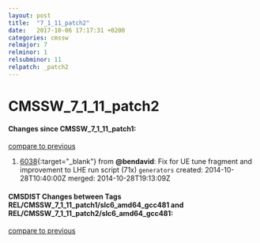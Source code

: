 ```yaml
---
layout: post
title:  "7_1_11_patch2"
date:   2017-10-06 17:17:31 +0200
categories: cmssw
relmajor: 7
relminor: 1
relsubminor: 11
relpatch: _patch2
---
```


# CMSSW_7_1_11_patch2
#### Changes since CMSSW_7_1_11_patch1:

[compare to previous](https://github.com/cms-sw/cmssw/compare/CMSSW_7_1_11_patch1...CMSSW_7_1_11_patch2)



1. [6038](http://github.com/cms-sw/cmssw/pull/6038){:target="_blank"}  from **@bendavid**: Fix for UE tune fragment and improvement to LHE run script (71x) `generators`  created: 2014-10-28T10:40:00Z merged: 2014-10-28T19:13:09Z

#### CMSDIST Changes between Tags REL/CMSSW_7_1_11_patch1/slc6_amd64_gcc481 and REL/CMSSW_7_1_11_patch2/slc6_amd64_gcc481:

[compare to previous](https://github.com/cms-sw/cmsdist/compare/REL/CMSSW_7_1_11_patch1/slc6_amd64_gcc481...REL/CMSSW_7_1_11_patch2/slc6_amd64_gcc481)


